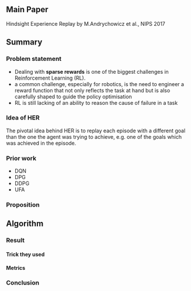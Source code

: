## Main Paper

Hindsight Experience Replay by M.Andrychowicz et al., NIPS 2017



## Summary

### Problem statement

- Dealing with **sparse rewards** is one of the biggest challenges in Reinforcement Learning (RL).
- a common challenge, especially for robotics, is the need to engineer a reward function that not only reflects the task at hand but is also carefully shaped to guide the policy optimisation
- RL is still lacking of an ability to reason the cause of failure in a task



### Idea of HER

The pivotal idea behind HER is to replay each episode with a different goal than the one the agent was trying to achieve, e.g. one of the goals which was achieved in the episode.



### Prior work

- DQN
- DPG
- DDPG
- UFA

### Proposition


## Algorithm





### Result

#### Trick they used



#### Metrics



### Conclusion

